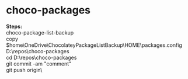 # choco-packages

**Steps:** \
choco-package-list-backup \
copy $home\OneDrive\ChocolateyPackageListBackup\HOME\packages.config D:\repos\choco-packages \
cd D:\repos\choco-packages \
git commit -am "comment" \
git push origin\
